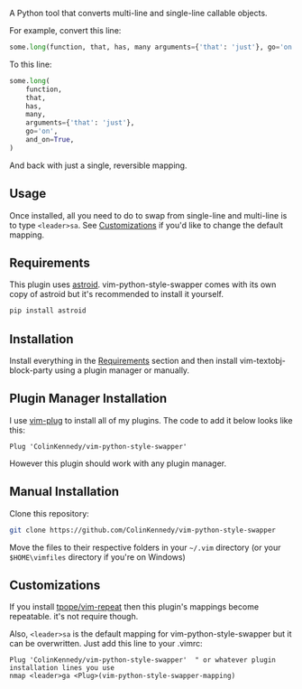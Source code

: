 A Python tool that converts multi-line and single-line callable objects.

For example, convert this line:

```python
some.long(function, that, has, many arguments={'that': 'just'}, go='on', and_on=True)
```

To this line:

```python
some.long(
	function,
	that,
	has,
	many,
	arguments={'that': 'just'},
	go='on',
	and_on=True,
)
```

And back with just a single, reversible mapping.


Usage
-----
Once installed, all you need to do to swap from single-line and multi-line is
to type `<leader>sa`. See [Customizations](#Customizations) if you'd like 
to change the default mapping.


Requirements
------------

This plugin uses [astroid](https://pypi.org/project/astroid).
vim-python-style-swapper comes with its own copy of astroid but it's
recommended to install it yourself.

```python
pip install astroid
```


Installation
------------

Install everything in the [Requirements](#Requirements) section and then install
vim-textobj-block-party using a plugin manager or manually.


Plugin Manager Installation
---------------------------

I use [vim-plug](https://github.com/junegunn/vim-plug) to install
all of my plugins. The code to add it below looks like this:

```vim
Plug 'ColinKennedy/vim-python-style-swapper'
```

However this plugin should work with any plugin manager.


Manual Installation
-------------------

Clone this repository:

```bash
git clone https://github.com/ColinKennedy/vim-python-style-swapper
```

Move the files to their respective folders in your `~/.vim` directory
(or your `$HOME\vimfiles` directory if you're on Windows)


Customizations
--------------

If you install [tpope/vim-repeat](https://github.com/tpope/vim-repeat) then
this plugin's mappings become repeatable. it's not require though.

Also, `<leader>sa` is the default mapping for vim-python-style-swapper but it
can be overwritten. Just add this line to your .vimrc:

```vim
Plug 'ColinKennedy/vim-python-style-swapper'  " or whatever plugin installation lines you use
nmap <leader>ga <Plug>(vim-python-style-swapper-mapping)
```
